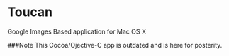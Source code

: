# Toucan
Google Images Based application for Mac OS X

###Note
This Cocoa/Ojective-C app is outdated and is here for posterity.
